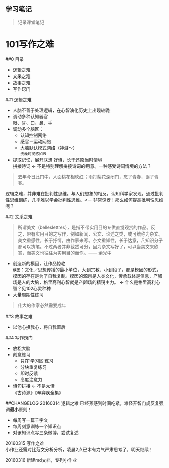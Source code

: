 ## 学习笔记

> 记录课堂笔记

# 101写作之难  

##0 目录  
  
- 逻辑之难  
- 文采之难  
- 故事之难
- 写作窍门  

##1 逻辑之难  
- 人脑不善于处理逻辑，在心智演化历史上出现较晚
- 调动多种认知器官  
眼、耳、口、鼻、手 
- 调动多个脑区：
  - 认知控制网络  
  - 感官－运动网络
  - 大脑默认模式网络（神游～）  
  `洗澡时灵感如云`  
- 提取记忆，展开联想
好诗，长于还原当时情境   
拼接诗词 <- 不是特别理解拼接诗词的用意。一种感受诗词情境的方法？
> 去年今日此门中，人面桃花相映红；雨打梨花深闭门，忘了青春，误了青春。  

逻辑之难，并非难在批判性思维。与人们想象的相反，认知科学家发现，通过批判性思维训练，几乎难以学会批判性思维。<－ 非常惊讶！那么如何提高批判性思维呢？

##2 文采之难 
> 所谓美文（belleslettres），是指不带实用目的专供直觉观赏的作品。反之，带有实用目的之写作，例如新闻、公文、论述之类，或可统称为杂文。美文重感性，长于抒情，由作家来写。杂文重知性，长于达意，凡知识分子都可以执笔。不过两者并非截然可分，因为杂文写好了，可以当美文来欣赏，而美文也往往为实用目的而作。—— 余光中
 
- 创造新的模因，让作品惊艳  
`模因`：文化／思想传播的最小单位，大到宗教、小到段子，都是模因的形式，模因的存在是为了自我复制。模因的源泉是人类文化，传承载体是信息，产卵场是人的大脑，格里高利心智就是产卵场的精锐主力。 <- 什么是格里高利心智？见102心灵种种
- 大量周期性练习

> 伟大的作家必然需要成年

##3 故事之难  
- 以他心换我心，将自我置后  

##4 写作窍门  
- 放松大脑  
- 刻意练习  
  - 只在‘学习区’练习
  - 分块重复练习
  - 即时反馈
  - 高度注意力   
- 诗句拼接 <- 不是太懂  
《古诗源》《辛弃疾全集》
 

##CHANGELOG 
20160314 逻辑之难 
已经预感到时间吃紧，难怪开智门规反复强调**最小**原则！  

 - 每周写一篇千字文  
 - 每周刻意训练一个知识点  
 - 对该知识点写三条微博，尝试复述  
   
20160315 写作之难  
小作业还需对比范文分析分析，凌晨2点已木有力气严肃思考了，明天继续！

20160316 新建md文档，专列小作业



